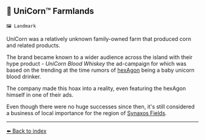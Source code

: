 ## 🦄 UniCorn™️ Farmlands

`🖼️ Landmark`

UniCorn was a relatively unknown family-owned farm that produced corn and related products.

The brand became known to a wider audience across the island with their hype product - _UniCorn Blood Whiskey_ the ad-campaign for which was based on the trending at the time rumors of [hexAgon](../refs/hexagon.md) being a baby unicorn blood drinker.

The company made this hoax into a reality, even featuring the hexAgon himself in one of their ads.

Even though there were no huge successes since then, it's still considered a business of local importance for the region of [Synaxos Fields](../refs/synaxos_fields.md).


----------
[⬅️ Back to index](/index.md#6ad0_s)